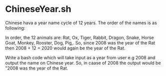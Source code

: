 # ChineseYear.sh

Chinese hava a year name cycle of 12 years. The order of the names is as following:

In order, the 12 animals are:  Rat, Ox, Tiger, Rabbit, Dragon, Snake, Horse Goat, Monkey, Rooster, Dog, Pig,. So, since 2008 was the year of the Rat then 2008 + 12 = 2020 would again be the year of the Rat.

Write a bash  code which will take input as a year from user e.g 2008 and output the name on Chinese year.
So, in caase of 2008 the output would be "2008 was the year of the Rat.
